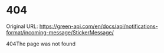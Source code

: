 # 404

Original URL: https://green-api.com/en/docs/api/notifications-format/incoming-message/StickerMessage/

404The page was not found